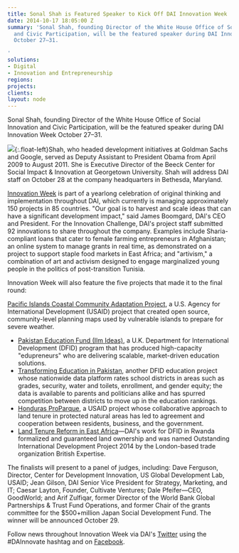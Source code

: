 ```yaml
---
title: Sonal Shah is Featured Speaker to Kick Off DAI Innovation Week
date: 2014-10-17 18:05:00 Z
summary: 'Sonal Shah, founding Director of the White House Office of Social Innovation
  and Civic Participation, will be the featured speaker during DAI Innovation Week
  October 27–31.

'
solutions:
- Digital
- Innovation and Entrepreneurship
regions: 
projects: 
clients: 
layout: node
---
```


Sonal Shah, founding Director of the White House Office of Social Innovation and Civic Participation, will be the featured speaker during DAI Innovation Week October 27–31.

![][1]{:.float-left}Shah, who headed development initiatives at Goldman Sachs and Google, served as Deputy Assistant to President Obama from April 2009 to August 2011. She is Executive Director of the Beeck Center for Social Impact & Innovation at Georgetown University. Shah will address DAI staff on October 28 at the company headquarters in Bethesda, Maryland.

[Innovation Week][2] is part of a yearlong celebration of original thinking and implementation throughout DAI, which currently is managing approximately 150 projects in 85 countries. "Our goal is to harvest and scale ideas that can have a significant development impact," said James Boomgard, DAI's CEO and President. For the Innovation Challenge, DAI's project staff submitted 92 innovations to share throughout the company. Examples include Sharia-compliant loans that cater to female farming entrepreneurs in Afghanistan; an online system to manage grants in real time, as demonstrated on a project to support staple food markets in East Africa; and "artivism," a combination of art and activism designed to engage marginalized young people in the politics of post-transition Tunisia.

Innovation Week will also feature the five projects that made it to the final round:

[Pacific Islands Coastal Community Adaptation Project][3], a U.S. Agency for International Development (USAID) project that created open source, community-level planning maps used by vulnerable islands to prepare for severe weather.

* [Pakistan Education Fund (Ilm Ideas)][4], a U.K. Department for International Development (DFID) program that has produced high-capacity "edupreneurs" who are delivering scalable, market-driven education solutions.
* [Transforming Education in Pakistan][5], another DFID education project whose nationwide data platform rates school districts in areas such as grades, security, water and toilets, enrollment, and gender equity; the data is available to parents and politicians alike and has spurred competition between districts to move up in the education rankings.
* [Honduras ProParque][6], a USAID project whose collaborative approach to land tenure in protected natural areas has led to agreement and cooperation between residents, business, and the government.
* [Land Tenure Reform in East Africa][7]—DAI's work for DFID in Rwanda formalized and guaranteed land ownership and was named Outstanding International Development Project 2014 by the London-based trade organization British Expertise.

The finalists will present to a panel of judges, including: Dave Ferguson, Director, Center for Development Innovation, US Global Development Lab, USAID; Jean Gilson, DAI Senior Vice President for Strategy, Marketing, and IT; Caesar Layton, Founder, Cultivate Ventures; Dale Pfeifer—CEO, GoodWorld; and Arif Zulfiqar, former Director of the World Bank Global Partnerships & Trust Fund Operations, and former Chair of the grants committee for the $500+million Japan Social Development Fund. The winner will be announced October 29.

Follow news throughout Innovation Week via DAI's [Twitter][8] using the #DAInnovate hashtag and on [Facebook][9].

[1]: /assets/images/news/Shah.jpg
[2]: https://www.facebook.com/media/set/?set=a.10152691322925797.1073741881.70185985796&type=3
[3]: /our-work/projects/south-pacific-islands-coastal-community-adaptation-project-c-cap
[4]: /our-work/projects/pakistan-education-voice-and-accountability-fund
[5]: /our-work/projects/pakistan-transforming-education-pakistan-tep
[6]: /our-work/projects/honduras-ProParque-GEMA
[7]: /our-work/projects/rwanda-support-land-tenure-regularisation
[8]: https://twitter.com/daiglobal
[9]: http://facebook.com/daiglobal

